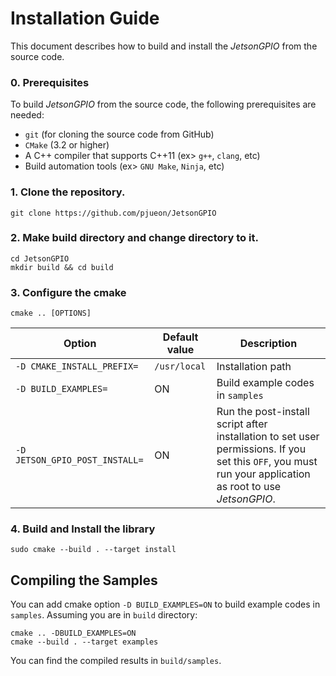 # Installation Guide
This document describes how to build and install the *JetsonGPIO* from the source code.

### 0. Prerequisites
To build *JetsonGPIO* from the source code, the following prerequisites are needed:

- `git` (for cloning the source code from GitHub)
- `CMake` (3.2 or higher)
- A C++ compiler that supports C++11 (ex> `g++`, `clang`, etc)
- Build automation tools (ex> `GNU Make`, `Ninja`, etc)

### 1. Clone the repository.
```
git clone https://github.com/pjueon/JetsonGPIO
```

### 2. Make build directory and change directory to it. 

```
cd JetsonGPIO
mkdir build && cd build
```

### 3. Configure the cmake
```
cmake .. [OPTIONS]
```

|Option|Default value|Description|
|------|-------------|-----------|
|`-D CMAKE_INSTALL_PREFIX=`|`/usr/local`|Installation path|
|`-D BUILD_EXAMPLES=`|ON|Build example codes in `samples`|
|`-D JETSON_GPIO_POST_INSTALL=`|ON|Run the post-install script after installation to set user permissions. If you set this `OFF`, you must run your application as root to use *JetsonGPIO*.|

### 4. Build and Install the library
```
sudo cmake --build . --target install
```

## Compiling the Samples
You can add cmake option `-D BUILD_EXAMPLES=ON` to build example codes in `samples`.
Assuming you are in `build` directory:
```
cmake .. -DBUILD_EXAMPLES=ON
cmake --build . --target examples 
```
You can find the compiled results in `build/samples`.
